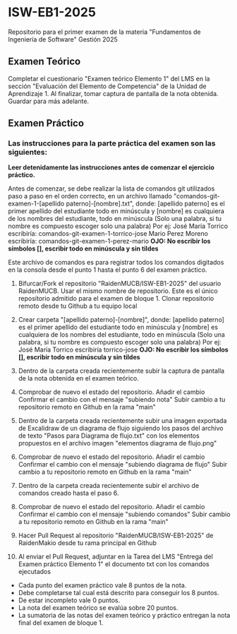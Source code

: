 # ISW-EB1-2025
Repositorio para el primer examen de la materia "Fundamentos de Ingeniería de Software" Gestión 2025

## Examen Teórico

Completar el cuestionario "Examen teórico Elemento 1" del LMS en la sección "Evaluación del Elemento de Competencia" de la Unidad de Aprendizaje 1.
Al finalizar, tomar captura de pantalla de la nota obtenida. Guardar para más adelante.

## Examen Práctico
### Las instrucciones para la parte práctica del examen son las siguientes:
**Leer detenidamente las instrucciones antes de comenzar el ejercicio práctico.**

Antes de comenzar, se debe realizar la lista de comandos git utilizados paso a paso en el orden correcto, en un archivo llamado "comandos-git-examen-1-[apellido paterno]-[nombre].txt", donde: [apellido paterno] es el primer apellido del estudiante todo en minúscula y [nombre] es cualquiera de los nombres del estudiante, todo en minúscula (Solo una palabra, si tu nombre es compuesto escoger solo una palabra)
Por ej: 
  José María Torrico escribiría: comandos-git-examen-1-torrico-jose
  Mario Perez Moreno escribiría: comandos-git-examen-1-perez-mario
  **OJO: No escribir los símbolos [], escribir todo en minúscula y sin tildes**

Este archivo de comandos es para registrar todos los comandos digitados en la consola desde el punto 1 hasta el punto 6 del examen práctico.

1. Bifurcar/Fork el repositorio "RaidenMUCB/ISW-EB1-2025" del usuario RaidenMUCB. Usar el mismo nombre de repositorio. Este es el único repositorio admitido para el examen de bloque 1. Clonar repositorio remoto desde tu Github a tu equipo local
2. Crear carpeta "[apellido paterno]-[nombre]", donde: [apellido paterno] es el primer apellido del estudiante todo en minúscula y [nombre] es cualquiera de los nombres del estudiante, todo en minúscula (Solo una palabra, si tu nombre es compuesto escoger solo una palabra)
Por ej:
  José María Torrico escribiría torrico-jose
  **OJO: No escribir los símbolos [], escribir todo en minúscula y sin tildes**

3. Dentro de la carpeta creada recientemente subir la captura de pantalla de la nota obtenida en el examen teórico.
4. Comprobar de nuevo el estado del repositorio.
   Añadir el cambio
   Confirmar el cambio con el mensaje "subiendo nota"
   Subir cambio a tu repositorio remoto en Github en la rama "main"
5. Dentro de la carpeta creada recientemente subir una imagen exportada de Excalidraw de un diagrama de flujo siguiendo los pasos del archivo de texto "Pasos para Diagrama de flujo.txt" con los elementos propuestos en el archivo imagen "elementos diagrama de flujo.png"
6. Comprobar de nuevo el estado del repositorio.
   Añadir el cambio
   Confirmar el cambio con el mensaje "subiendo diagrama de flujo"
   Subir cambio a tu repositorio remoto en Github en la rama "main"
7. Dentro de la carpeta creada recientemente subir el archivo de comandos creado hasta el paso 6.
8. Comprobar de nuevo el estado del repositorio.
   Añadir el cambio
   Confirmar el cambio con el mensaje "subiendo comandos"
   Subir cambio a tu repositorio remoto en Github en la rama "main"
10. Hacer Pull Request al repositorio "RaidenMUCB/ISW-EB1-2025" de RaidenMakio desde tu rama principal en Github
11. Al enviar el Pull Request, adjuntar en la Tarea del LMS "Entrega del Examen práctico Elemento 1" el documento txt con los comandos ejecutados

- Cada punto del examen práctico vale 8 puntos de la nota.
- Debe completarse tal cual está descrito para conseguir los 8 puntos. 
- De estar incompleto vale 0 puntos.
- La nota del examen teórico se evalúa sobre 20 puntos.
- La sumatoria de las notas del examen teórico y práctico entregan la nota final del examen de bloque 1.
